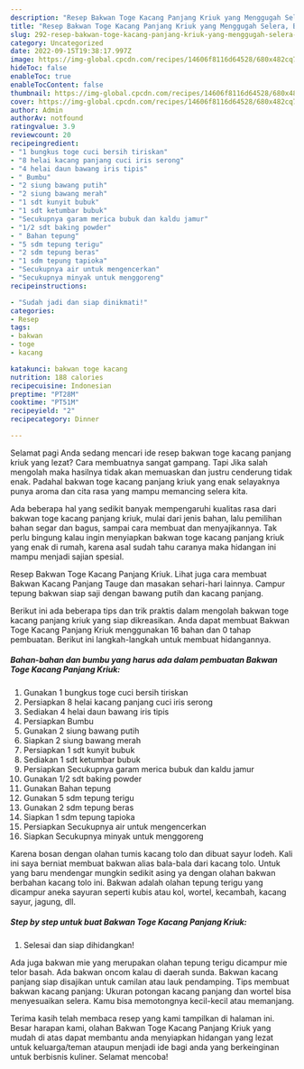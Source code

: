 ```yaml
---
description: "Resep Bakwan Toge Kacang Panjang Kriuk yang Menggugah Selera, Buat Buka Puasa Lezat Sekali"
title: "Resep Bakwan Toge Kacang Panjang Kriuk yang Menggugah Selera, Buat Buka Puasa Lezat Sekali"
slug: 292-resep-bakwan-toge-kacang-panjang-kriuk-yang-menggugah-selera-buat-buka-puasa-lezat-sekali
category: Uncategorized
date: 2022-09-15T19:38:17.997Z
image: https://img-global.cpcdn.com/recipes/14606f8116d64528/680x482cq70/bakwan-toge-kacang-panjang-kriuk-foto-resep-utama.jpg
hideToc: false
enableToc: true
enableTocContent: false
thumbnail: https://img-global.cpcdn.com/recipes/14606f8116d64528/680x482cq70/bakwan-toge-kacang-panjang-kriuk-foto-resep-utama.jpg
cover: https://img-global.cpcdn.com/recipes/14606f8116d64528/680x482cq70/bakwan-toge-kacang-panjang-kriuk-foto-resep-utama.jpg
author: Admin
authorAv: notfound
ratingvalue: 3.9
reviewcount: 20
recipeingredient:
- "1 bungkus toge cuci bersih tiriskan"
- "8 helai kacang panjang cuci iris serong"
- "4 helai daun bawang iris tipis"
- " Bumbu"
- "2 siung bawang putih"
- "2 siung bawang merah"
- "1 sdt kunyit bubuk"
- "1 sdt ketumbar bubuk"
- "Secukupnya garam merica bubuk dan kaldu jamur"
- "1/2 sdt baking powder"
- " Bahan tepung"
- "5 sdm tepung terigu"
- "2 sdm tepung beras"
- "1 sdm tepung tapioka"
- "Secukupnya air untuk mengencerkan"
- "Secukupnya minyak untuk menggoreng"
recipeinstructions:

- "Sudah jadi dan siap dinikmati!"
categories:
- Resep
tags:
- bakwan
- toge
- kacang

katakunci: bakwan toge kacang 
nutrition: 188 calories
recipecuisine: Indonesian
preptime: "PT28M"
cooktime: "PT51M"
recipeyield: "2"
recipecategory: Dinner

---
```



Selamat pagi Anda sedang mencari ide resep bakwan toge kacang panjang kriuk yang lezat? Cara membuatnya sangat gampang. Tapi Jika salah mengolah maka hasilnya tidak akan memuaskan dan justru cenderung tidak enak. Padahal bakwan toge kacang panjang kriuk yang enak selayaknya punya aroma dan cita rasa yang mampu memancing selera kita.


Ada beberapa hal yang sedikit banyak mempengaruhi kualitas rasa dari bakwan toge kacang panjang kriuk, mulai dari jenis bahan, lalu pemilihan bahan segar dan bagus, sampai cara membuat dan menyajikannya. Tak perlu bingung kalau ingin menyiapkan bakwan toge kacang panjang kriuk yang enak di rumah, karena asal sudah tahu caranya maka hidangan ini mampu menjadi sajian spesial.

Resep Bakwan Toge Kacang Panjang Kriuk. Lihat juga cara membuat Bakwan Kacang Panjang Tauge dan masakan sehari-hari lainnya. Campur tepung bakwan siap saji dengan bawang putih dan kacang panjang.


Berikut ini ada beberapa tips dan trik praktis dalam mengolah bakwan toge kacang panjang kriuk yang siap dikreasikan. Anda dapat membuat Bakwan Toge Kacang Panjang Kriuk menggunakan 16 bahan dan 0 tahap pembuatan. Berikut ini langkah-langkah untuk membuat hidangannya.

<!--inarticleads1-->

##### Bahan-bahan dan bumbu yang harus ada dalam pembuatan Bakwan Toge Kacang Panjang Kriuk:

1. Gunakan 1 bungkus toge cuci bersih tiriskan
1. Persiapkan 8 helai kacang panjang cuci iris serong
1. Sediakan 4 helai daun bawang iris tipis
1. Persiapkan  Bumbu
1. Gunakan 2 siung bawang putih
1. Siapkan 2 siung bawang merah
1. Persiapkan 1 sdt kunyit bubuk
1. Sediakan 1 sdt ketumbar bubuk
1. Persiapkan Secukupnya garam merica bubuk dan kaldu jamur
1. Gunakan 1/2 sdt baking powder
1. Gunakan  Bahan tepung
1. Gunakan 5 sdm tepung terigu
1. Gunakan 2 sdm tepung beras
1. Siapkan 1 sdm tepung tapioka
1. Persiapkan Secukupnya air untuk mengencerkan
1. Siapkan Secukupnya minyak untuk menggoreng


Karena bosan dengan olahan tumis kacang tolo dan dibuat sayur lodeh. Kali ini saya berniat membuat bakwan alias bala-bala dari kacang tolo. Untuk yang baru mendengar mungkin sedikit asing ya dengan olahan bakwan berbahan kacang tolo ini. Bakwan adalah olahan tepung terigu yang dicampur aneka sayuran seperti kubis atau kol, wortel, kecambah, kacang sayur, jagung, dll. 

<!--inarticleads2-->

##### Step by step untuk buat Bakwan Toge Kacang Panjang Kriuk:


1. Selesai dan siap dihidangkan!

Ada juga bakwan mie yang merupakan olahan tepung terigu dicampur mie telor basah. Ada bakwan oncom kalau di daerah sunda. Bakwan kacang panjang siap disajikan untuk camilan atau lauk pendamping. Tips membuat bakwan kacang panjang: Ukuran potongan kacang panjang dan wortel bisa menyesuaikan selera. Kamu bisa memotongnya kecil-kecil atau memanjang. 

Terima kasih telah membaca resep yang kami tampilkan di halaman ini. Besar harapan kami, olahan Bakwan Toge Kacang Panjang Kriuk yang mudah di atas dapat membantu anda menyiapkan hidangan yang lezat untuk keluarga/teman ataupun menjadi ide bagi anda yang berkeinginan untuk berbisnis kuliner. Selamat mencoba!
